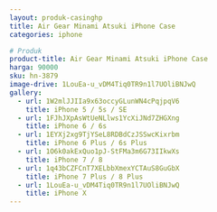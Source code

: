 ```yaml
---
layout: produk-casinghp
title: Air Gear Minami Atsuki iPhone Case
categories: iphone

# Produk
product-title: Air Gear Minami Atsuki iPhone Case
harga: 90000
sku: hn-3879
image-drive: 1LouEa-u_vDM4Tiq0TR9n1l7UOliBNJwQ
gallery:
  - url: 1W2mlJJIIa9x63occyGLunWN4cPqjpqV6
    title: iPhone 5 / 5s / SE
  - url: 1FJhJXpAsWtUeNLlws1YcXiJNd7ZHGXng
    title: iPhone 6 / 6s
  - url: 1EYXj2xg9TjYSeL8RDBdCzJSSwcKixrbm
    title: iPhone 6 Plus / 6s Plus
  - url: 1O6k0akExQuo1pJ-StFMa3m6G73IIkwXs
    title: iPhone 7 / 8
  - url: 1q43bCZFCnT7XELbbXmexYCTAuS8GuGbX
    title: iPhone 7 Plus / 8 Plus
  - url: 1LouEa-u_vDM4Tiq0TR9n1l7UOliBNJwQ
    title: iPhone X
---
```

